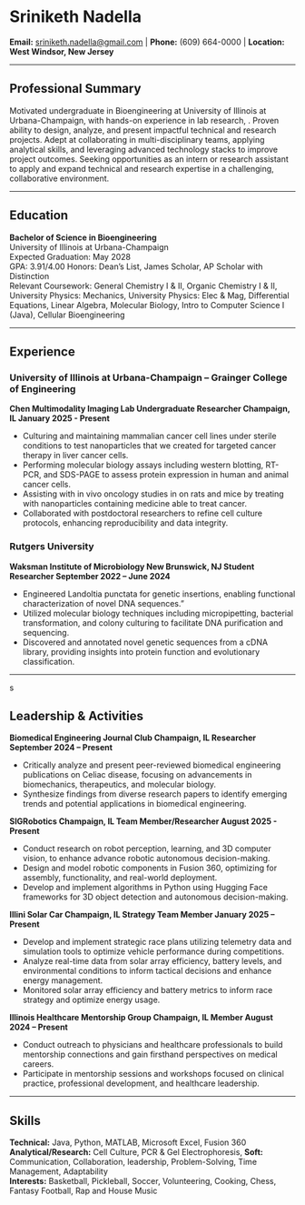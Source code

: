 # Sriniketh Nadella

**Email:** sriniketh.nadella@gmail.com  |  **Phone:** (609) 664-0000  |  **Location:** **West Windsor, New Jersey**

---

## Professional Summary

Motivated undergraduate in Bioengineering at University of Illinois at Urbana-Champaign, with hands-on experience in lab research, . Proven ability to design, analyze, and present impactful technical and research projects. Adept at collaborating in multi-disciplinary teams, applying analytical skills, and leveraging advanced technology stacks to improve project outcomes. Seeking opportunities as an intern or research assistant to apply and expand technical and research expertise in a challenging, collaborative environment.

---

## Education

**Bachelor of Science in Bioengineering**  
University of Illinois at Urbana-Champaign  
Expected Graduation: May 2028  
GPA: 3.91/4.00 
Honors: Dean’s List, James Scholar, AP Scholar with Distinction  
Relevant Coursework: General Chemistry I & II, Organic Chemistry I & II, University Physics: Mechanics, University Physics: Elec & Mag,
Differential Equations, Linear Algebra, Molecular Biology, Intro to Computer Science I (Java), Cellular Bioengineering

---

## Experience

### University of Illinois at Urbana-Champaign – Grainger College of Engineering

**Chen Multimodality Imaging Lab Undergraduate Researcher Champaign, IL                      January 2025 - Present**
- Culturing and maintaining mammalian cancer cell lines under sterile conditions to test nanoparticles that we created for targeted cancer therapy in liver cancer cells.
- Performing molecular biology assays including western blotting, RT-PCR, and SDS-PAGE to assess protein expression in human and animal cancer cells.
- Assisting with in vivo oncology studies in on rats and mice by treating with nanoparticles containing medicine able to treat cancer.
- Collaborated with postdoctoral researchers to refine cell culture protocols, enhancing reproducibility and data integrity.

### Rutgers University 

**Waksman Institute of Microbiology                     New Brunswick, NJ    Student Researcher September 2022 – June 2024**
- Engineered Landoltia punctata for genetic insertions, enabling functional characterization of novel DNA sequences.”
- Utilized molecular biology techniques including micropipetting, bacterial transformation, and colony culturing to facilitate DNA purification and sequencing.
- Discovered and annotated novel genetic sequences from a cDNA library, providing insights into protein function and evolutionary
classification.

---
s
## Leadership & Activities

**Biomedical Engineering Journal Club Champaign, IL                 Researcher September 2024 – Present**

- Critically analyze and present peer-reviewed biomedical engineering publications on Celiac disease, focusing on advancements in biomechanics, therapeutics, and molecular biology.
- Synthesize findings from diverse research papers to identify emerging trends and potential applications in biomedical engineering.

**SIGRobotics Champaign, IL                                         Team Member/Researcher August 2025 - Present**

- Conduct research on robot perception, learning, and 3D computer vision, to enhance advance robotic autonomous decision-making.
- Design and model robotic components in Fusion 360, optimizing for assembly, functionality, and real-world deployment.
- Develop and implement algorithms in Python using Hugging Face frameworks for 3D object detection and autonomous decision-making.

**Illini Solar Car Champaign, IL                                      Strategy Team Member January 2025 – Present**

- Develop and implement strategic race plans utilizing telemetry data and simulation tools to optimize vehicle performance during
competitions.
- Analyze real-time data from solar array efficiency, battery levels, and environmental conditions to inform tactical decisions and enhance energy management.
- Monitored solar array efficiency and battery metrics to inform race strategy and optimize energy usage.

**Illinois Healthcare Mentorship Group Champaign, IL            Member August 2024 – Present**

- Conduct outreach to physicians and healthcare professionals to build mentorship connections and gain firsthand perspectives on medical careers.
- Participate in mentorship sessions and workshops focused on clinical practice, professional development, and healthcare leadership.

---

## Skills

**Technical:** Java, Python, MATLAB, Microsoft Excel, Fusion 360
**Analytical/Research:** Cell Culture, PCR & Gel Electrophoresis,
**Soft:** Communication, Collaboration, leadership, Problem-Solving, Time Management, Adaptability  
**Interests:** Basketball, Pickleball, Soccer, Volunteering, Cooking, Chess, Fantasy Football,  Rap and House Music
